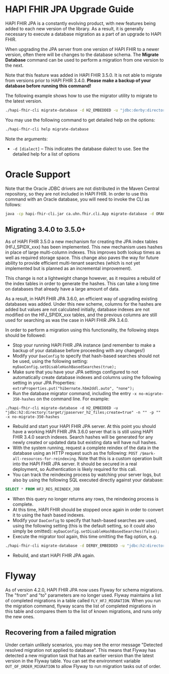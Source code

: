 # HAPI FHIR JPA Upgrade Guide

HAPI FHIR JPA is a constantly evolving product, with new features being added to each new version of the library. As a result, it is generally necessary to execute a database migration as a part of an upgrade to HAPI FHIR.

When upgrading the JPA server from one version of HAPI FHIR to a newer version, often there will be changes to the database schema. The **Migrate Database** command can be used to perform a migration from one version to the next.

Note that this feature was added in HAPI FHIR 3.5.0. It is not able to migrate from versions prior to HAPI FHIR 3.4.0. **Please make a backup of your database before running this command!**

The following example shows how to use the migrator utility to migrate to the latest version.

```bash
./hapi-fhir-cli migrate-database -d H2_EMBEDDED -u "jdbc:derby:directory:target/jpaserver_derby_files;create=true" -n "" -p ""
```

You may use the following command to get detailed help on the options:

```bash
./hapi-fhir-cli help migrate-database
```

Note the arguments:

* `-d [dialect]` &ndash; This indicates the database dialect to use. See the detailed help for a list of options

# Oracle Support

Note that the Oracle JDBC drivers are not distributed in the Maven Central repository, so they are not included in HAPI FHIR. In order to use this command with an Oracle database, you will need to invoke the CLI as follows:

```bash
java -cp hapi-fhir-cli.jar ca.uhn.fhir.cli.App migrate-database -d ORACLE_12C -u "[url]" -n "[username]" -p "[password]"
```

## Migrating 3.4.0 to 3.5.0+

As of HAPI FHIR 3.5.0 a new mechanism for creating the JPA index tables (HFJ_SPIDX_xxx) has been implemented. This new mechanism uses hashes in place of large multi-column indexes. This improves both lookup times as well as required storage space. This change also paves the way for future ability to provide efficient multi-tenant searches (which is not yet implemented but is planned as an incremental improvement).

This change is not a lightweight change however, as it requires a rebuild of the index tables in order to generate the hashes. This can take a long time on databases that already have a large amount of data.

As a result, in HAPI FHIR JPA 3.6.0, an efficient way of upgrading existing databases was added. Under this new scheme, columns for the hashes are added but values are not calculated initially, database indexes are not modified on the HFJ_SPIDX_xxx tables, and the previous columns are still used for searching as was the case in HAPI FHIR JPA 3.4.0.

In order to perform a migration using this functionality, the following steps should be followed:

* Stop your running HAPI FHIR JPA instance (and remember to make a backup of your database before proceeding with any changes!)
* Modify your `DaoConfig` to specify that hash-based searches should not be used, using the following setting: `myDaoConfig.setDisableHashBasedSearches(true);`
* Make sure that you have your JPA settings configured to not automatically create database indexes and columns using the following setting in your JPA Properties: `extraProperties.put("hibernate.hbm2ddl.auto", "none");`
* Run the database migrator command, including the entry `-x no-migrate-350-hashes` on the command line. For example:

```
./hapi-fhir-cli migrate-database -d H2_EMBEDDED -u "jdbc:h2:directory:target/jpaserver_h2_files;create=true" -n "" -p "" -x no-migrate-350-hashes
```

* Rebuild and start your HAPI FHIR JPA server. At this point you should have a working HAPI FHIR JPA 3.6.0 server that is is still using HAPI FHIR 3.4.0 search indexes. Search hashes will be generated for any newly created or updated data but existing data will have null hashes.
* With the system running, request a complete reindex of the data in the database using
an HTTP request such as the following: `POST /$mark-all-resources-for-reindexing`. Note that this is a custom operation built into the HAPI FHIR JPA server. It should be secured in a real deployment, so Authentication is likely required for this call.
* You can track the reindexing process by watching your server logs, but also by using the following SQL executed directly against your database:

```sql
SELECT * FROM HFJ_RES_REINDEX_JOB
```

* When this query no longer returns any rows, the reindexing process is complete.
* At this time, HAPI FHIR should be stopped once again in order to convert it to using the hash based indexes.
* Modify your `DaoConfig` to specify that hash-based searches are used, using the following setting (this is the default setting, so it could also simply be omitted): `myDaoConfig.setDisableHashBasedSearches(false);`
* Execute the migrator tool again, this time omitting the flag option, e.g.

```bash
./hapi-fhir-cli migrate-database -d DERBY_EMBEDDED -u "jdbc:h2:directory:target/jpaserver_h2_files;create=true" -n "" -p ""
```
* Rebuild, and start HAPI FHIR JPA again.

# Flyway

As of version 4.2.0, HAPI FHIR JPA now uses Flyway for schema migrations.  The "from" and "to" parameters are no longer used.  Flyway maintains a list of completed migrations in a table called `FLY_HFJ_MIGRATION`.  When you run the migration command, flyway scans the list of completed migrations in this table and compares them to the list of known migrations, and runs only the new ones.

## Recovering from a failed migration

Under certain unlikely scenarios, you may see the error message "Detected resolved migration not applied to database".  This means that Flyway has detected a new migration task that has an earlier version than the latest version in the Flyway table.  You can set the environment variable `OUT_OF_ORDER_MIGRATION` to allow Flyway to run migration tasks out of order.
